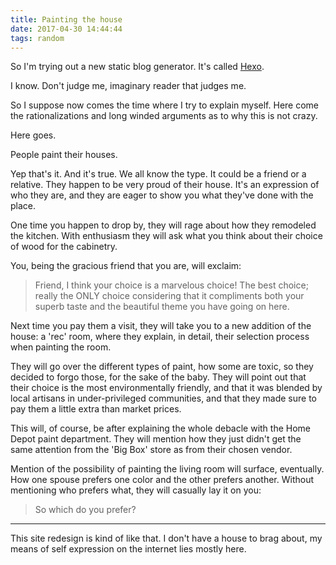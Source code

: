 ```yaml
---
title: Painting the house
date: 2017-04-30 14:44:44
tags: random
---
```


So I'm trying out a new static blog generator. It's called [Hexo](https://hexo.io).

I know. Don't judge me, imaginary reader that judges me.

So I suppose now comes the time where I try to explain myself. Here come the rationalizations and long winded arguments as to why this is not crazy.

Here goes.

People paint their houses.

Yep that's it. And it's true. We all know the type. It could be a friend or a relative. They happen to be very proud of their house. It's an expression of who they are, and they are eager to show you what they've done with the place.

One time you happen to drop by, they will rage about how they remodeled the kitchen. With enthusiasm they will ask what you think about their choice of wood for the cabinetry.

You, being the gracious friend that you are, will exclaim:

> Friend, I think your choice is a marvelous choice! The best choice; really the ONLY choice considering that it compliments both your superb taste and the beautiful theme you have going on here.

Next time you pay them a visit, they will take you to a new addition of the house: a 'rec' room, where they explain, in detail, their selection process when painting the room.

They will go over the different types of paint, how some are toxic, so they decided to forgo those, for the sake of the baby. They will point out that their choice is the most environmentally friendly, and that it was blended by local artisans in under-privileged communities, and that they made sure to pay them a little extra than market prices.

This will, of course, be after explaining the whole debacle with the Home Depot paint department. They will mention how they just didn't get the same attention from the 'Big Box' store as from their chosen vendor.

Mention of the possibility of painting the living room will surface, eventually. How one spouse prefers one color and the other prefers another. Without mentioning who prefers what, they will casually lay it on you:

> So which do you prefer?

---

This site redesign is kind of like that. I don't have a house to brag about, my means of self expression on the internet lies mostly here.

